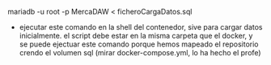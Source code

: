 mariadb -u root -p MercaDAW  < ficheroCargaDatos.sql
- ejecutar este comando en la shell del contenedor, sive para cargar datos inicialmente. el script debe estar en la misma carpeta que el docker, y se puede ejectuar este comando porque hemos mapeado el repositorio crendo el volumen sql (mirar docker-compose.yml, lo ha hecho el profe)